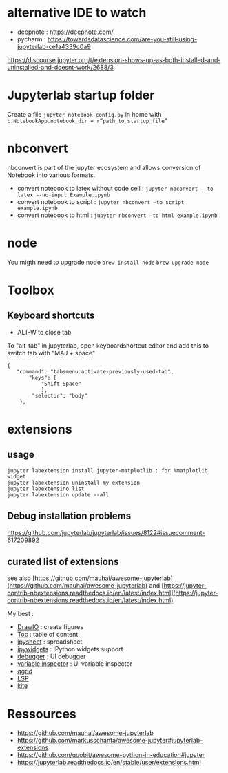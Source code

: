 

# alternative IDE to watch
 - deepnote : https://deepnote.com/
 - pycharm : https://towardsdatascience.com/are-you-still-using-jupyterlab-ce1a4339c0a9
 

https://discourse.jupyter.org/t/extension-shows-up-as-both-installed-and-uninstalled-and-doesnt-work/2688/3


# Jupyterlab startup folder
Create a file `jupyter_notebook_config.py` in home with `c.NotebookApp.notebook_dir = r”path_to_startup_file”`
 

# nbconvert
nbconvert is part of the jupyter ecosystem and allows conversion of Notebook into various formats.
 - convert notebook to latex without code cell : `jupyter nbconvert --to latex --no-input Example.ipynb `
 - convert notebook to script : `jupyter nbconvert –to script example.ipynb`
 - convert notebook to html : `jupyter nbconvert –to html example.ipynb`
 

# node
You migth need to upgrade node
`brew install node`
`brew upgrade node`


# Toolbox

## Keyboard shortcuts

 - ALT-W to close tab

To "alt-tab" in jupyterlab, open keyboardshortcut editor and add this to switch tab with "MAJ + space"
```
{
   "command": "tabsmenu:activate-previously-used-tab",
       "keys": [
           "Shift Space"
           ],
        "selector": "body"
    },
```

# extensions
## usage
```
jupyter labextension install jupyter-matplotlib : for %matplotlib widget
jupyter labextension uninstall my-extension
jupyter labextensino list
jupyter labextension update --all
```

## Debug installation problems
https://github.com/jupyterlab/jupyterlab/issues/8122#issuecomment-617209892

## curated list of extensions
see also [https://github.com/mauhai/awesome-jupyterlab](https://github.com/mauhai/awesome-jupyterlab) and [https://jupyter-contrib-nbextensions.readthedocs.io/en/latest/index.html](https://jupyter-contrib-nbextensions.readthedocs.io/en/latest/index.html)

My best : 
 - [DrawIO](https://github.com/QuantStack/jupyterlab-drawio) : create figures
 - [Toc](https://github.com/jupyterlab/jupyterlab-toc) : table of content
 - [ipysheet](https://github.com/QuantStack/ipysheet) : spreadsheet
 - [ipywidgets](https://github.com/jupyter-widgets/ipywidgets) : IPython widgets support
 - [debugger](https://github.com/jupyterlab/debugger) : UI debugger
 - [variable inspector](https://github.com/lckr/jupyterlab-variableInspector) : UI variable inspector
 - [qgrid](https://github.com/quantopian/qgrid)
 - [LSP](https://github.com/krassowski/jupyterlab-lsp)
 - [kite](https://github.com/kiteco/jupyterlab-kite)
 

# Ressources 
 - https://github.com/mauhai/awesome-jupyterlab
 - https://github.com/markusschanta/awesome-jupyter#jupyterlab-extensions
 - https://github.com/quobit/awesome-python-in-education#jupyter
 - https://jupyterlab.readthedocs.io/en/stable/user/extensions.html
